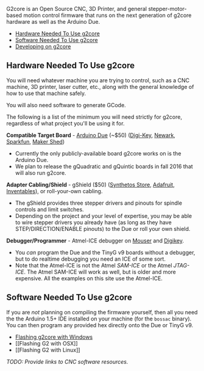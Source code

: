 G2core is an Open Source CNC, 3D Printer, and general stepper-motor-based motion control firmware that runs on the next generation of g2core hardware as well as the Arduino Due.

* [Hardware Needed To Use g2core](#hardware-needed-to-use-g2gore)
* [Software Needed To Use g2core](#software-needed-to-use-g2core)
* [Developing on g2core](Getting-Started-with-g2core-Development)

## Hardware Needed To Use g2core
You will need whatever machine you are trying to control, such as a CNC machine, 3D printer, laser cutter, etc., along with the general knowledge of how to use that machine safely.

You will also need software to generate GCode.

The following is a list of the minimum you will need strictly for g2core, regardless of what project you'll be using it for.

**Compatible Target Board** - [Arduino Due](http://arduino.cc/en/Main/arduinoBoardDue) (~$50) ([Digi-Key](https://www.digikey.com/product-highlights/us/en/arduino-arduino-due-board/2831), [Newark](http://www.newark.com/arduino/a000062/dev-brd-sam3x8e-arm-cortex-m3/dp/47W2961), [Sparkfun](https://www.sparkfun.com/products/11589), [Maker Shed](http://www.makershed.com/Arduino_Due_p/mksp16.htm))
* Currently the only publicly-available board g2core works on is the Arduino Due.
* We plan to release the gQuadratic and gQuintic boards in fall 2016 that will also run g2core.

**Adapter Cabling/Shield** - gShield ($50) ([Synthetos Store](https://synthetos.myshopify.com/products/gshield-v5), [Adafruit](http://www.adafruit.com/products/1750), [Inventables](https://www.inventables.com/technologies/gshield)), or roll-your-own cabling.
* The gShield provides three stepper drivers and pinouts for spindle controls and limit switches.
* Depending on the project and your level of expertise, you may be able to wire stepper drivers you already have (as long as they have STEP/DIRECTION/ENABLE pinouts) to the Due or roll your own shield.

**Debugger/Programmer** - Atmel-ICE debugger on [Mouser](http://www.mouser.com/ProductDetail/Atmel/ATATMEL-ICE-BASIC/?qs=sGAEpiMZZMsn4IaorHFpMNdmy%252bJMuxsJtWHi7YhUN7M%3d) and  [Digikey](http://www.digikey.com/product-detail/en/atmel/ATATMEL-ICE-BASIC/ATATMEL-ICE-BASIC-ND/4753381). 
* You _can_ program the Due and the TinyG v9 boards without a debugger, but to do realtime debugging you need an ICE of some sort. 
* Note that the Atmel-ICE is not the Atmel _SAM-ICE_ or the Atmel _JTAG-ICE_. The Atmel SAM-ICE will work as well, but is older and more expensive. All the examples on this site use the Atmel-ICE.

## Software Needed To Use g2core

If you are _not_ planning on compiling the firmware yourself, then all you need the the Arduino 1.5+ IDE installed on your machine (for the `bossac` binary). You can then program any provided hex directly onto the Due or TinyG v9.

* [Flashing g2core with Windows](Flashing-G2-with-Windows)
* [[Flashing G2 with OSX]]
* [[Flashing G2 with Linux]]

_TODO: Provide links to CNC software resources._


